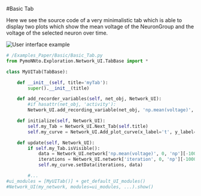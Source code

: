 #Basic Tab

Here we see the source code of a very minimalistic tab which is able to display two plots which show the mean voltage of the NeuronGroup and the voltage of the selected neuron over time.

![User interface example](https://raw.githubusercontent.com/trieschlab/PymoNNto/Images/Basic_Tab.png)

```python
# /Examples_Paper/Basic/Basic_Tab.py
from PymoNNto.Exploration.Network_UI.TabBase import *

class MyUITab(TabBase):

    def __init__(self, title='myTab'):
        super().__init__(title)

    def add_recorder_variables(self, net_obj, Network_UI):
        #if hasattr(net_obj, 'activity'):
        Network_UI.add_recording_variable(net_obj, 'np.mean(voltage)', timesteps=1000)

    def initialize(self, Network_UI):
        self.my_Tab = Network_UI.Next_Tab(self.title)
        self.my_curve = Network_UI.Add_plot_curve(x_label='t', y_label='mean voltage')

    def update(self, Network_UI):
        if self.my_Tab.isVisible():
            data = Network_UI.network['np.mean(voltage)', 0, 'np'][-1000:]
            iterations = Network_UI.network['iteration', 0, 'np'][-1000:]
            self.my_curve.setData(iterations, data)

        #...
#ui_modules = [MyUITab()] + get_default_UI_modules()
#Network_UI(my_network, modules=ui_modules, ...).show()
```